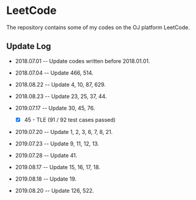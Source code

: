 # LeetCode

The repository contains some of my codes on the OJ platform LeetCode.

## Update Log

+ 2018.07.01 -- Update codes written before 2018.01.01.
+ 2018.07.04 -- Update 466, 514.
+ 2018.08.22 -- Update 4, 10, 87, 629.
+ 2018.08.23 -- Update 23, 25, 37, 44.
+ 2019.07.17 -- Update 30, 45, 76.

  + [x] 45 - TLE (91 / 92 test cases passed)
+ 2019.07.20 -- Update 1, 2, 3, 6, 7, 8, 21.
+ 2019.07.23 -- Update 9, 11, 12, 13.
+ 2019.07.28 -- Update 41.
+ 2019.08.17 -- Update 15, 16, 17, 18.
+ 2019.08.18 -- Update 19.
+ 2019.08.20 -- Update 126, 522.
